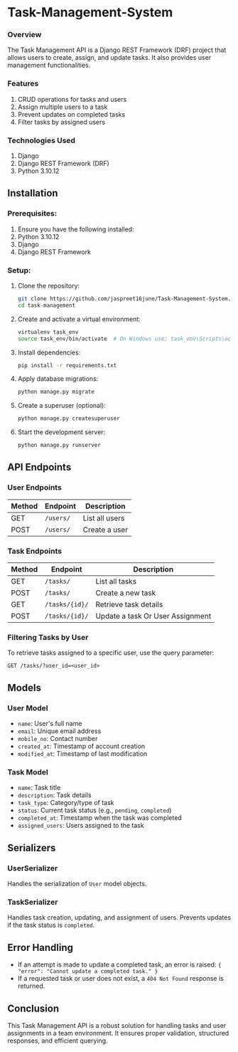 # Task-Management-System

### Overview

The Task Management API is a Django REST Framework (DRF) project that allows users to create, assign, and update tasks. It also provides user management functionalities.

### Features

1. CRUD operations for tasks and users
2. Assign multiple users to a task
3. Prevent updates on completed tasks
4. Filter tasks by assigned users

### Technologies Used
1. Django
2. Django REST Framework (DRF)
3. Python 3.10.12


## Installation

### Prerequisites:
1. Ensure you have the following installed:
2. Python 3.10.12
3. Django
4. Django REST Framework

### Setup:

1. Clone the repository:
    ```bash
    git clone https://github.com/jaspreet16june/Task-Management-System.git
    cd task-management
    ```
2. Create and activate a virtual environment:
    ```bash
    virtualenv task_env
    source task_env/bin/activate  # On Windows use: task_env\Scripts\activate
    ```
3. Install dependencies:
    ```bash
    pip install -r requirements.txt
    ```
4. Apply database migrations:
   ```bash
   python manage.py migrate
   ```
5. Create a superuser (optional):
   ```bash
   python manage.py createsuperuser
   ```
6. Start the development server:
   ```bash
   python manage.py runserver
   ```

## API Endpoints

### User Endpoints
| Method | Endpoint       | Description        |
|--------|--------------|--------------------|
| GET    | `/users/`    | List all users     |
| POST   | `/users/`    | Create a user      |

### Task Endpoints
| Method | Endpoint       | Description        |
|--------|--------------|--------------------|
| GET    | `/tasks/`    | List all tasks     |
| POST   | `/tasks/`    | Create a new task  |
| GET    | `/tasks/{id}/` | Retrieve task details |
| POST    | `/tasks/{id}/` | Update a task Or User Assignment     |


### Filtering Tasks by User
To retrieve tasks assigned to a specific user, use the query parameter:
```
GET /tasks/?user_id=<user_id>
```

## Models

### User Model
- `name`: User's full name
- `email`: Unique email address
- `mobile_no`: Contact number
- `created_at`: Timestamp of account creation
- `modified_at`: Timestamp of last modification

### Task Model
- `name`: Task title
- `description`: Task details
- `task_type`: Category/type of task
- `status`: Current task status (e.g., `pending`, `completed`)
- `completed_at`: Timestamp when the task was completed
- `assigned_users`: Users assigned to the task

## Serializers

### UserSerializer
Handles the serialization of `User` model objects.

### TaskSerializer
Handles task creation, updating, and assignment of users. Prevents updates if the task status is `completed`.

## Error Handling
- If an attempt is made to update a completed task, an error is raised: `{ "error": "Cannot update a completed task." }`
- If a requested task or user does not exist, a `404 Not Found` response is returned.

## Conclusion
This Task Management API is a robust solution for handling tasks and user assignments in a team environment. It ensures proper validation, structured responses, and efficient querying.



